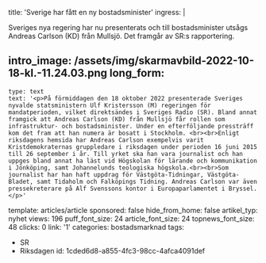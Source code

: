 title: 'Sverige har fått en ny bostadsminister'
ingress: |
  <p>Sveriges nya regering har nu presenterats och till bostadsminister utsågs Andreas Carlson (KD) från Mullsjö. Det framgår av SR:s rapportering.
  </p>
  
intro_image: /assets/img/skarmavbild-2022-10-18-kl.-11.24.03.png
long_form:
  -
    type: text
    text: '<p>På förmiddagen den 18 oktober 2022 presenterade Sveriges nyvalde statsministern Ulf Kristersson (M) regeringen för mandatperioden, vilket direktsändes i Sveriges Radio (SR). Bland annat framgick att Andreas Carlson (KD) från Mullsjö får rollen som infrastruktur- och bostadsminister. Under en efterföljande pressträff kom det fram att han numera är bosatt i Stockholm. <br><br>Enligt riksdagens hemsida har Andreas Carlson exempelvis varit Kristdemokraternas gruppledare i riksdagen under perioden 16 juni 2015 till 26 september i år. Till yrket ska han vara journalist och han uppges bland annat ha läst vid Högskolan för lärande och kommunikation i Jönköping, samt Johannelunds teologiska högskola.<br><br>Som journalist har han haft uppdrag för Västgöta-Tidningar, Västgöta-Bladet, samt Tidaholm och Falköpings Tidning. Andreas Carlson var även pressekreterare på Alf Svenssons kontor i Europaparlamentet i Bryssel.</p>'
template: articles/article
sponsored: false
hide_from_home: false
artikel_typ: nyhet
views: 196
puff_font_size: 24
article_font_size: 24
topnews_font_size: 48
clicks: 0
link: '1'
categories: bostadsmarknad
tags:
  - SR
  - Riksdagen
id: 1cded6d8-a855-4fc3-98cc-4afca4091def
